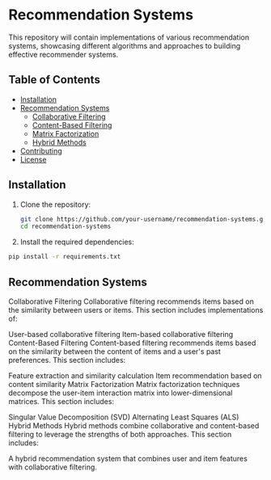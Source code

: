 # Recommendation Systems

This repository will contain implementations of various recommendation systems, showcasing different algorithms and approaches to building effective recommender systems.

## Table of Contents

- [Installation](#installation)
- [Recommendation Systems](#recommendation-systems)
  - [Collaborative Filtering](#collaborative-filtering)
  - [Content-Based Filtering](#content-based-filtering)
  - [Matrix Factorization](#matrix-factorization)
  - [Hybrid Methods](#hybrid-methods)
- [Contributing](#contributing)
- [License](#license)

## Installation

1. Clone the repository:
   ```sh
   git clone https://github.com/your-username/recommendation-systems.git
   cd recommendation-systems
2. Install the required dependencies: 
```sh
pip install -r requirements.txt
```

## Recommendation Systems
Collaborative Filtering
Collaborative filtering recommends items based on the similarity between users or items. This section includes implementations of:

User-based collaborative filtering
Item-based collaborative filtering
Content-Based Filtering
Content-based filtering recommends items based on the similarity between the content of items and a user's past preferences. This section includes:

Feature extraction and similarity calculation
Item recommendation based on content similarity
Matrix Factorization
Matrix factorization techniques decompose the user-item interaction matrix into lower-dimensional matrices. This section includes:

Singular Value Decomposition (SVD)
Alternating Least Squares (ALS)
Hybrid Methods
Hybrid methods combine collaborative and content-based filtering to leverage the strengths of both approaches. This section includes:

A hybrid recommendation system that combines user and item features with collaborative filtering.
